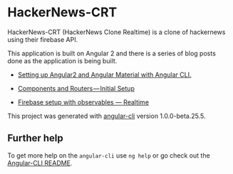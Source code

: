 # HackerNews-CRT

HackerNews-CRT (HackerNews Clone Realtime) is a clone of hackernews using their firebase API.

This application is built on Angular 2 and there is a series of blog posts done as the application is being built.


- [Setting up Angular2 and Angular Material with Angular CLI.](https://medium.com/@Sureshkumar_Ash/setting-up-an-angular-2-application-with-angular-cli-and-angular-material-f131d42fa5e4#.zf4wr4m47)

- [Components and Routers — Initial Setup](https://medium.com/@Sureshkumar_Ash/angular-2-components-and-router-angular-material-dbfea4f1415e#.7pfgrs0gc)

- [Firebase setup with observables — Realtime]()

This project was generated with [angular-cli](https://github.com/angular/angular-cli) version 1.0.0-beta.25.5.

## Further help

To get more help on the `angular-cli` use `ng help` or go check out the [Angular-CLI README](https://github.com/angular/angular-cli/blob/master/README.md).
